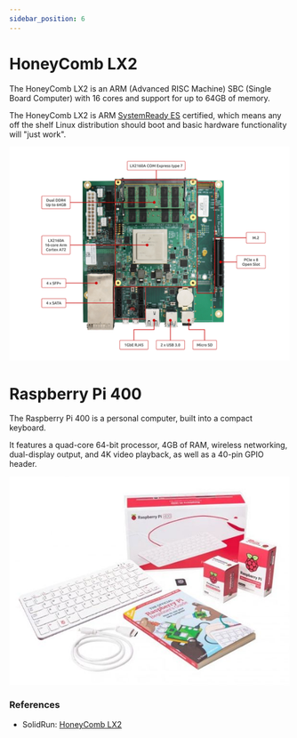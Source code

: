 ```yaml
---
sidebar_position: 6
---
```


# HoneyComb LX2

The HoneyComb LX2 is an ARM (Advanced RISC Machine) SBC (Single Board Computer) with 16 cores and support for up to 64GB of memory.

The HoneyComb LX2 is ARM <a href="https://developer.arm.com/Architectures/Arm%20SystemReady%20ES" target="_blank">SystemReady ES</a> certified, which means any off the shelf Linux distribution should boot and basic hardware functionality will "just work".

<p align="center">

![HoneyComb LX2](img/honeycomb-lx2.png)

</p>

# Raspberry Pi 400

The Raspberry Pi 400 is a personal computer, built into a compact keyboard.

It features a quad-core 64-bit processor, 4GB of RAM, wireless networking, dual-display output, and 4K video playback,
as well as a 40-pin GPIO header.

<p align="center">

![Raspberry Pi 4 Model B](img/raspberry-pi-400.png)

</p>

### References

* SolidRun: <a href="https://www.solid-run.com/arm-servers-networking-platforms/honeycomb-servers-workstation/" target="_blank">HoneyComb LX2</a>

